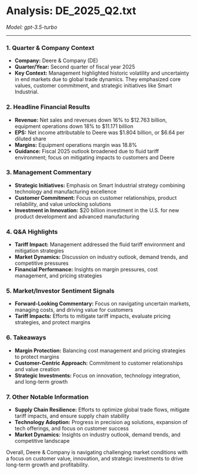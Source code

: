 # Analysis: DE_2025_Q2.txt

*Model: gpt-3.5-turbo*

---

### 1. Quarter & Company Context
- **Company:** Deere & Company (DE)
- **Quarter/Year:** Second quarter of fiscal year 2025
- **Key Context:** Management highlighted historic volatility and uncertainty in end markets due to global trade dynamics. They emphasized core values, customer commitment, and strategic initiatives like Smart Industrial.

### 2. Headline Financial Results
- **Revenue:** Net sales and revenues down 16% to $12.763 billion, equipment operations down 18% to $11.171 billion
- **EPS:** Net income attributable to Deere was $1.804 billion, or $6.64 per diluted share
- **Margins:** Equipment operations margin was 18.8%
- **Guidance:** Fiscal 2025 outlook broadened due to fluid tariff environment; focus on mitigating impacts to customers and Deere

### 3. Management Commentary
- **Strategic Initiatives:** Emphasis on Smart Industrial strategy combining technology and manufacturing excellence
- **Customer Commitment:** Focus on customer relationships, product reliability, and value unlocking solutions
- **Investment in Innovation:** $20 billion investment in the U.S. for new product development and advanced manufacturing

### 4. Q&A Highlights
- **Tariff Impact:** Management addressed the fluid tariff environment and mitigation strategies
- **Market Dynamics:** Discussion on industry outlook, demand trends, and competitive pressures
- **Financial Performance:** Insights on margin pressures, cost management, and pricing strategies

### 5. Market/Investor Sentiment Signals
- **Forward-Looking Commentary:** Focus on navigating uncertain markets, managing costs, and driving value for customers
- **Tariff Impacts:** Efforts to mitigate tariff impacts, evaluate pricing strategies, and protect margins

### 6. Takeaways
- **Margin Protection:** Balancing cost management and pricing strategies to protect margins
- **Customer-Centric Approach:** Commitment to customer relationships and value creation
- **Strategic Investments:** Focus on innovation, technology integration, and long-term growth

### 7. Other Notable Information
- **Supply Chain Resilience:** Efforts to optimize global trade flows, mitigate tariff impacts, and ensure supply chain stability
- **Technology Adoption:** Progress in precision ag solutions, expansion of tech offerings, and focus on customer success
- **Market Dynamics:** Insights on industry outlook, demand trends, and competitive landscape

Overall, Deere & Company is navigating challenging market conditions with a focus on customer value, innovation, and strategic investments to drive long-term growth and profitability.